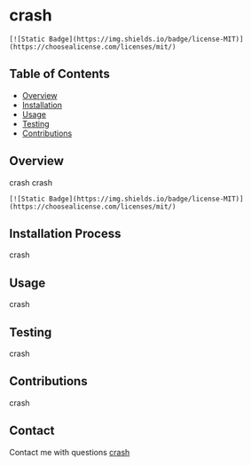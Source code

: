 # crash
  
    [![Static Badge](https://img.shields.io/badge/license-MIT)](https://choosealicense.com/licenses/mit/)
    
  ## Table of Contents 
  - [Overview](#summary)
  - [Installation](#installationProcess)
  - [Usage](#usageInfo)
  - [Testing](#testing)
  - [Contributions](#Contribution)
  ## Overview
  crash
  crash
  
    [![Static Badge](https://img.shields.io/badge/license-MIT)](https://choosealicense.com/licenses/mit/)
    
  ## Installation Process
  crash

  ## Usage 
  crash

  ## Testing 
  crash

  ## Contributions 
  crash
  
  ## Contact 
  Contact me with questions
  [crash](mailto:crash)
  
  